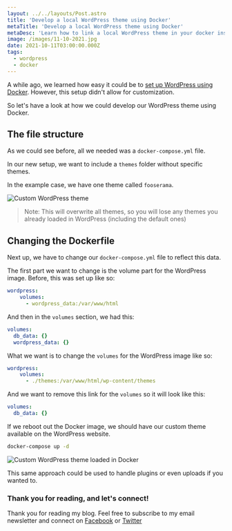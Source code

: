 ```yaml
---
layout: ../../layouts/Post.astro
title: 'Develop a local WordPress theme using Docker'
metaTitle: 'Develop a local WordPress theme using Docker'
metaDesc: 'Learn how to link a local WordPress theme in your docker instance'
image: /images/11-10-2021.jpg
date: 2021-10-11T03:00:00.000Z
tags:
  - wordpress
  - docker
---
```

A while ago, we learned how easy it could be to [set up WordPress using Docker](https://daily-dev-tips.com/posts/guide-to-set-up-your-wordpress-site-in-docker/). 
However, this setup didn't allow for customization.

So let's have a look at how we could develop our WordPress theme using Docker.

## The file structure

As we could see before, all we needed was a `docker-compose.yml` file.

In our new setup, we want to include a `themes` folder without specific themes.

In the example case, we have one theme called `fooserama`.

![Custom WordPress theme](https://cdn.hashnode.com/res/hashnode/image/upload/v1633175864576/vOUAjCIpZ.png)

> Note: This will overwrite all themes, so you will lose any themes you already loaded in WordPress (including the default ones)

## Changing the Dockerfile

Next up, we have to change our `docker-compose.yml` file to reflect this data.

The first part we want to change is the volume part for the WordPress image.
Before, this was set up like so:

```yaml
wordpress:
	volumes:
	  - wordpress_data:/var/www/html
```

And then in the `volumes` section, we had this:

```yaml
volumes:
  db_data: {}
  wordpress_data: {}
```

What we want is to change the `volumes` for the WordPress image like so:

```yaml
wordpress:
	volumes:
	  - ./themes:/var/www/html/wp-content/themes
```

And we want to remove this link for the `volumes` so it will look like this:

```yaml
volumes:
  db_data: {}
```

If we reboot out the Docker image, we should have our custom theme available on the WordPress website.

```bash
docker-compose up -d
```

![Custom WordPress theme loaded in Docker](https://cdn.hashnode.com/res/hashnode/image/upload/v1633176305674/71aNtE6Pt.png)

This same approach could be used to handle plugins or even uploads if you wanted to.

### Thank you for reading, and let's connect!

Thank you for reading my blog. Feel free to subscribe to my email newsletter and connect on [Facebook](https://www.facebook.com/DailyDevTipsBlog) or [Twitter](https://twitter.com/DailyDevTips1)
